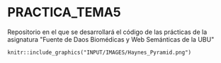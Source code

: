 # PRACTICA_TEMA5
Repositorio en el que se desarrollará el código de las prácticas de la asignatura "Fuente de Daos Biomédicas y Web Semánticas de la UBU"

```{r, echo=FALSE, out.width="70%", fig.align = "center", purl=FALSE, fig.cap= ''}
knitr::include_graphics("INPUT/IMAGES/Haynes_Pyramid.png")
```
